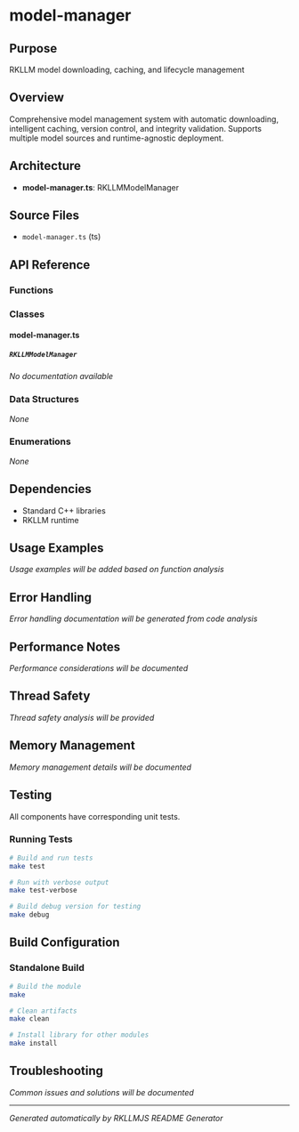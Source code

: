 # model-manager

## Purpose
RKLLM model downloading, caching, and lifecycle management

## Overview
Comprehensive model management system with automatic downloading, intelligent caching, version control, and integrity validation. Supports multiple model sources and runtime-agnostic deployment.

## Architecture
- **model-manager.ts**: RKLLMModelManager


## Source Files
- `model-manager.ts` (ts)


## API Reference

### Functions


### Classes
#### model-manager.ts

##### `RKLLMModelManager`
*No documentation available*



### Data Structures
*None*

### Enumerations
*None*

## Dependencies
- Standard C++ libraries
- RKLLM runtime

## Usage Examples
*Usage examples will be added based on function analysis*

## Error Handling
*Error handling documentation will be generated from code analysis*

## Performance Notes
*Performance considerations will be documented*

## Thread Safety
*Thread safety analysis will be provided*

## Memory Management
*Memory management details will be documented*

## Testing
All components have corresponding unit tests.

### Running Tests
```bash
# Build and run tests
make test

# Run with verbose output
make test-verbose

# Build debug version for testing
make debug
```

## Build Configuration

### Standalone Build
```bash
# Build the module
make

# Clean artifacts
make clean

# Install library for other modules
make install
```

## Troubleshooting
*Common issues and solutions will be documented*

---
*Generated automatically by RKLLMJS README Generator*